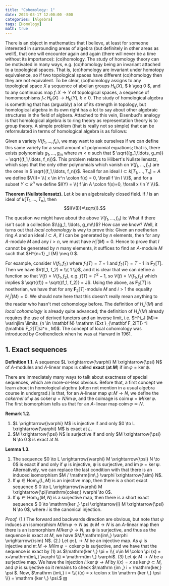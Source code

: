 ```yaml
---
title: "Cohomology: 1"
date: 2023-03-17 12:00:00 -800
categories: [Algebra]
tags: [Homology]
math: true
---
```


There is an object in mathematics that I believe, at least for someone interested in surrounding areas of algebra (but definitely in other areas as well!), that one will encounter again and again (there will never be a time without its importance): (co)homology. The study of homology theory can be motivated in many ways, e.g. (co)homology being an invariant attached to a topological spaces. That is, (co)homology are invariant under homotopy equivalence, so if two topological spaces have different (co)homology then they are not equivalent. To be clear, (co)homology assigns to any topological space $X$ a sequence of abelian groups $H_k (X)$, $ k \geq 0 $, and to any continuous map $f \colon X \to Y$ of topological spaces, a sequence of homomorphisms $f_\ast \colon H_k (X) \to H_k (Y)$, $k \geq 0$. The study of homological algebra is something that has (arguably) a lot of its strength in topology, but homological algebra in its own right has a lot to say about other algebraic structures in the field of algbera. Attached to this vein, Eisenbud's analogy is that homological algebra is to ring theory as representation theory is to group theory. A simple problem (that is really not so simple) that can be reformulated in terms of homological algebra is as follows:


Given a variety $V(f_1, \ldots, f_n)$, we may want to ask ourselves if we can define this same variety for a small amount of polynomial equations; that is, there exists polynomials $g_1, \ldots, g_m$ where $m <n$ such that $ \sqrt{(g_1,\ldots, g_m)} = \sqrt{(f_1,\ldots, f_n)}$. This problem relates to Hilbert's Nullstellensatz, which says that the only other polynomials which vanish on $V(f_1,\ldots, f_n)$ are the ones in $ \sqrt{(f_1,\ldots, f_n)}$. Recall for an ideal $I \subset k[T_1, \ldots, T_n] =A$ we define $V(I)= \\{ x \in k^n \colon f(x) = 0, \forall f \in I \\}$, and for a subset $Y \subset k^n$ we define $I(Y) = \\{ f \in A \colon f(x)=0, \forall x \in Y \\}$.


 **Theorem (Nullstellensatz).** Let $k$ be an algebraically closed field. If $I$ is an ideal of $k[T_1, \ldots, T_n]$, then $$I(V(I))=\sqrt{I}.$$


 The question we might have about the above $V(f_1,\ldots, f_n)$ is: What if there isn't such a collection $\\{g_1, \ldots, g_m\\}$? How can we know? Well, it turns out that *local cohomology* is way to prove this: Given an noetherian ring $A$ and an ideal $I \subset A$, if $I$ can be generated by $n$ elements, then for any $A$-module $M$ and any $i >n$, we must have $H^i_I(M)=0$. Hence to prove that $I$ cannot be generated by $n$ many elements, it suffices to find an $A$-module $M$ such that $H^{n+1} _I (M) \neq 0 $. 


For example, consider $V(f_1, f_2)$ where $f_1 (T)= T+1$ and $f_2 (T) = T-1$ in $\mathbf F_2 [T]$. Then we have $V(f_1, f_2) = \\{ 1 \\}$, and it is clear that we can define a function so that $V(f) = V(f_1, f_2)$, e.g. $f(T) = T^2-1$, so $V(f) = V(f_1, f_2)$ which implies $ \sqrt{(f)} = \sqrt{(f_1, f_2)} = J$. Using the above, as $\mathbf F_2[T]$ is noetherian, we have that for any $\mathbf F_2[T]$-module $M$ and $i > 1$ the equality $H^i_J(M) = 0$. We should note here that this doesn't really mean anything to the reader who hasn't met cohomology before. The definition of $H^i_J(M)$ and *local cohomology* is already quite advanced; the definition of $H^i_J (M)$ already requires the use of derived functors and an inverse limit, i.e. $H^i_J (M):= \varinjlim \limits_{n \in \mathbf  N} \mathrm {Ext }_{\mathbf F_2[T]} ^i (\mathbb F_2[T]/J^n , M)$. The concept of local cohomology was introduced by Grothendieck when he was at Harvard in 1961.

## 1. Exact sequences


**Definition 1.1.** A sequence $L \xrightarrow{\varphi}  M \xrightarrow{\psi} N$ of $A$-modules and $A$-linear maps is called **exact** (**at $M$**) if $\mathrm{im \,}  \varphi = \mathrm{ker \, } \psi$.

There are immediately many ways to talk about exactness of special sequences, which are more-or-less obvious. Before that, a first concept we learn about in homological algebra (often not mention in a usual algebra course in undergrad.) is that, for an $A$-linear map $\varphi \colon M \to N$, we define the *cokernel* of $\varphi$ as $\mathrm {coker\,}\varphi = N/\mathrm{im \,} \varphi$, and the coimage is $\mathrm{coim\,} \varphi = M/\mathrm{ker\,}\varphi$. The first isomorphism tells us that for an $A$-linear map $\mathrm {coim \,} \varphi\simeq N$. 

**Remark 1.2.** 
1. $L \xrightarrow{\varphi} M$ is injective if and only $0 \to L   \xrightarrow{\varphi} M$ is exact at $L$.
2. $M \xrightarrow{\psi} N$ is surjective if and only $M   \xrightarrow{\psi} N \to 0 $ is exact at $N$.

**Lemma 1.3.** 
1. The sequence $0 \to L  \xrightarrow{\varphi}  M \xrightarrow{\psi} N \to 0$ is exact if and only if $\varphi$ is injective, $\psi$ is surjective, and $\mathrm {im \, } \varphi = \mathrm {ker \, } \psi$. Alternatively, we can replace the last condition with that there is an induced isomorphism $M / \mathrm{im\,} \varphi \xrightarrow{\sim} N$.
2. If $\varphi \in \mathrm {Hom}_A (L,M)$ is an injective map, then there is a short exact sequence $ 0 \to L \xrightarrow{\varphi} M \xrightarrow{\pi}\mathrm{coker\,} \varphi \to 0$.
3. If $\psi \in \mathrm{Hom}_A(M,N)$ is a surjective map, then there is a short exact sequence $ 0 \to \mathrm{ker \,} \psi \xrightarrow{i} M \xrightarrow{\psi} N \to 0$, where $i$ is the canonical injection.

*Proof.* (1.) The forward and backwards direction are obvious, but note that $\psi$ induces an isomorphism $M / \mathrm {im \,}\varphi \to N$ as $\psi\colon M \to N$ is an $A$-linear map then there is an isomorphism $M/\mathrm{ker\,}\psi \to N$, as $\psi$ is surjective, and thus as the sequence is exact at $M$, we have $M/\mathrm{im\,} \varphi \xrightarrow{\sim} N$. (2.) Let $\varphi \colon L \to M$ be an injective map. As $\varphi$ is injective and $\pi \colon M \to M/\mathrm {im \, } \varphi = \mathrm{coker \, } \varphi$ is surjective, and we have that the sequence is exact by (1) as $\mathrm{ker \,} \pi = \\{ x\in M \colon \pi (x) = x+\mathrm{im\,} \varphi \\} = \mathrm{im \,} \varphi$. (3) Let $\psi \colon M \to N$ be a surjective map. We have the injection $i \colon \mathrm {ker \,} \psi \to M$ by $i(x) = x$ as $\mathrm {ker \,}   \psi  \subset M$, and $\psi$ is surjective so it remains to check $\mathrm {im \,} i = \mathrm{ker\,} \psi $. Now, $\mathrm {im\,} i = \\{ i(x) = x \colon x \in \mathrm {ker \,} \psi \\} = \mathrm {ker \,} \psi.$ ▨